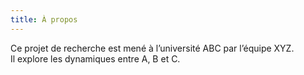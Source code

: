 ```yaml
---
title: À propos
---
```


Ce projet de recherche est mené à l’université ABC par l’équipe XYZ.  
Il explore les dynamiques entre A, B et C.
